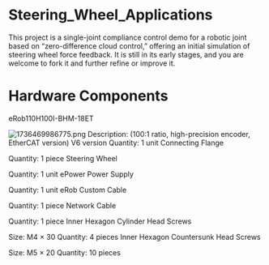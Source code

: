 # Steering_Wheel_Applications
This project is a single-joint compliance control demo for a robotic joint based on “zero-difference cloud control,” offering an initial simulation of steering wheel force feedback. It is still in its early stages, and you are welcome to fork it and further refine or improve it.


# Hardware Components
eRob110H100I-BHM-18ET

![1736469986775.png](https://cdn-fusion.imgcdn.store/i/2025/23509ce5bc056e5d.png)
Description: (100:1 ratio, high-precision encoder, EtherCAT version) V6 version
Quantity: 1 unit
Connecting Flange


Quantity: 1 piece
Steering Wheel

Quantity: 1 unit
ePower Power Supply

Quantity: 1 unit
eRob Custom Cable

Quantity: 1 piece
Network Cable

Quantity: 1 piece
Inner Hexagon Cylinder Head Screws

Size: M4 × 30
Quantity: 4 pieces
Inner Hexagon Countersunk Head Screws

Size: M5 × 20
Quantity: 10 pieces

